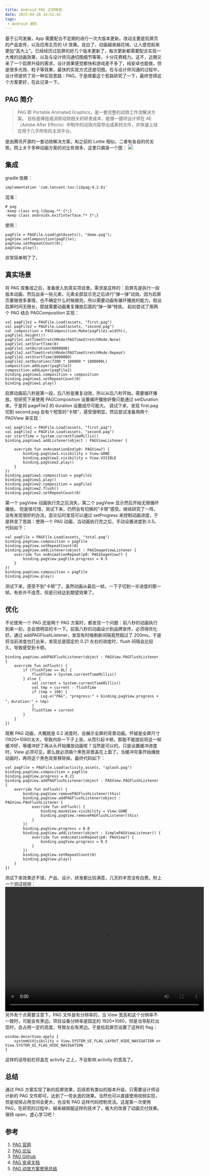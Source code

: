 ```yaml
---
title: Android PAG 之初体验
date: 2023-04-26 14:51:42
tags:
 - Android 进阶
---
```

基于公司发展，App 需要配合不定期的进行一次大版本更新。改动主要是启屏页的产品宣传，以及应用主页的 UI 效果。说白了，动画越来越花哨，让人感觉起来更加“高大上”。已经经历过启屏的好几个版本更新了，每次更新都需要配合实现一大堆的动画效果，以及与设计师沟通切图细节等等，十分花费精力。这不，近期又来了一个启屏升级的需求，设计效果感觉都快和游戏差不多了，纯安卓也能做，但是很多光效、粒子等效果，最快的实现方式还是切图。在与设计师沟通的过程中，设计师提供了另一种实现思路：PAG。于是顺着这个思路研究了一下，最终觉得这个方案更好，在此记录一下。

## PAG 简介
> PAG 即 Portable Animated Graphics，是一套完整的动效工作流解决方案。
目标是降低或消除动效相关的研发成本，能够一键将设计师在 AE（Adobe After Effects）中制作的动效内容导出成素材文件，并快速上线应用于几乎所有的主流平台。

<!-- more -->

是由腾讯开源的一套动效解决方案，和之前的 Lottie 相似，二者有各自的优劣势。网上关于多种动画方案的对比有很多，这里只摘录一个图：
![](https://images-1258496336.cos.ap-chengdu.myqcloud.com/2023/WechatIMG564.jpeg)

## 集成
gradle 依赖：
```
implementation 'com.tencent.tav:libpag:4.2.61'
```
混淆：
```
# pag
-keep class org.libpag.** {*;}
-keep class androidx.exifinterface.** {*;}
```
使用：
```
pagFile = PAGFile.Load(getAssets(), "demo.pag");
pagView.setComposition(pagFile);
pagView.setRepeatCount(0);
pagView.play();
```
非常简单明了了。

## 真实场景
将 PAG 库集成之后，准备嵌入到真实项目里。需求是这样的：启屏先是执行一段版本动画，然后出来一些元素，元素全部显示完之后进行“弹一弹”动效。因为启屏页要做很多事情，也不确定什么时候做完，所以需要动画有循环播放的能力。假设启屏时间无限长，那就需要动画重复播放后面的“弹一弹”特效。
起初尝试了用两个 PAG 结合 PAGComposition 实现：
```
val pagFile1 = PAGFile.Load(assets, "first.pag")
val pagFile2 = PAGFile.Load(assets, "second.pag")
val composition = PAGComposition.Make(pagFile1.width(), pagFile1.height())
pagFile1.setTimeStretchMode(PAGTimeStretchMode.None)
pagFile1.setStartTime(0)
pagFile1.setDuration(8000000)
pagFile2.setTimeStretchMode(PAGTimeStretchMode.Repeat)
pagFile2.setStartTime(8000000)
pagFile2.setDuration(7200 * 100000 * 1000000L)
composition.addLayer(pagFile1)
composition.addLayer(pagFile2)
binding.pagView1.composition = composition
binding.pagView1.setRepeatCount(0)
binding.pagView1.play()
```
启屏动画前八秒是第一段，后八秒是重复动效，所以从后八秒开始，需要循环播放。但研究下来使用 PAGComposition 设置循环播放好像只能通过 setDuration 来。于是将 pageFile2 的 duration 设置成尽可能大。
调试下来，发现 first.pag 切到 second.pag 会有个短暂的“卡顿”，感受很明显。然后尝试准备用两个 PAGView 来实现：
```
val pagFile1 = PAGFile.Load(assets, "first.pag")
val pagFile2 = PAGFile.Load(assets, "second.pag")
var startTime = System.currentTimeMillis()
binding.pagView1.addListener(object : PAGViewListener {

    override fun onAnimationEnd(p0: PAGView?) {
        binding.pagView1.visibility = View.GONE
        binding.pagView2.visibility = View.VISIBLE
        binding.pagView2.play()
    }
})
binding.pagView1.composition = pagFile1
binding.pagView1.play()
binding.pagView2.composition = pagFile2
binding.pagView2.flush()
binding.pagView2.setRepeatCount(0)
```
第一个 pagView 动画执行完之后消失，第二个 pagView 显示然后开始无限循环播放。
但是很可惜，测试下来，仍然会有切换的“卡顿”感受。继续研究了一阵，没有发现很好的办法，逛论坛时发现可以通过 setProgress 来控制动画进度，于是转变了思路：使用一个 PAG 动画，当动画执行完之后，手动设置进度到 0.5。代码如下：
```
val pagFile = PAGFile.Load(assets, "total.pag")
binding.pagView.composition = pagFile
binding.pagView.setRepeatCount(0)
binding.pagView.addListener(object : PAGImageViewListener {
    override fun onAnimationRepeat(p0: PAGImageView?) {
        binding.pagView.pagFile.progress = 0.5
    }
})
binding.pagView.composition = pagFile
binding.pagView.play()
```
测试下来，感受不到“卡顿”了。虽然动画从最后一帧，一下子切到一半进度的那一帧，有些许不连贯，但是已经达到期望效果了。

## 优化
不论使用一个 PAG 还是两个 PAG 方案时，都发现一个问题：前八秒的动画执行到某一刻，总会很明显的卡一下。前面八秒的动画设计到品牌宣传，必须得优化好。通过 addPAGFlushListener，发现有时候刷新间隔竟然超过了 200ms。于是将当前进度也打出来，发现总是固定的 0.21 左右的进度时，flush 间隔会比较久，导致感受到卡顿。
```
binding.pagView.addPAGFlushListener(object : PAGView.PAGFlushListener {
    override fun onFlush() {
        if (flushTime == 0L) {
            flushTime = System.currentTimeMillis()
        } else {
            val current = System.currentTimeMillis()
            val tmp = current - flushTime
            if (tmp > 100) {
                Log.e("PAG", "progress:" + binding.pagView.progress + "，duration:" + tmp)
            }
            flushTime = current
        }
    }
})
```
观察 PAG 动画，大概就是 0.2 进度时，会展示全屏的背景动画。怀疑是全屏尺寸(1920*1080)太大，导致内存一下子上涨，从而引起卡顿。那能不能提前将这一帧缓冲好，等缓冲好了再从头开始播放动画呢？当然是可以的。只是设置缓冲进度时，View 必须可见，那么就必须搞个黑色背景盖在上面了。当缓冲完事开始播放动画时，再将这个黑色背景移除掉。最终代码如下：
```
val pagFile = PAGFile.Load(activity.assets, "splash.pag")
binding.pagView.composition = pagFile
binding.pagView.progress = 0.21
binding.pagView.addPAGFlushListener(object : PAGView.PAGFlushListener {
    override fun onFlush() {
        binding.pagView.removePAGFlushListener(this)
        binding.pagView.addPAGFlushListener(object : PAGView.PAGFlushListener {
            override fun onFlush() {
                binding.maskView.visibility = View.GONE
                binding.pagView.removePAGFlushListener(this)
            }
        })
        binding.pagView.progress = 0.0
        binding.pagView.addListener(object : SimplePAGViewListener() {
            override fun onAnimationRepeat(p0: PAGView?) {
                binding.pagView.progress = 0.5
            }
        })
        binding.pagView.setRepeatCount(0)
        binding.pagView.play()
    }
})
```
测试下来效果还不错，产品、设计、研发都比较满意，几天的辛苦没有白费。附上一个测试视频：
<video src="https://images-1258496336.cos.ap-chengdu.myqcloud.com/2023/demo.mp4" width="640" height="400" controls="controls">
Your browser does not support the video tag.
</video>
另外有个点需要注意下，PAG 文件是有分辨率的，当 View 宽高和这个分辨率不一致时，可能会有黑边。项目设备分辨率是固定的 1920*1080，但是当导航栏出现时，会占用一定的高度，导致左右有黑边。于是给启屏页设置了这样的 flag：
```
window.decorView.apply {
    systemUiVisibility = View.SYSTEM_UI_FLAG_LAYOUT_HIDE_NAVIGATION or View.SYSTEM_UI_FLAG_HIDE_NAVIGATION
}
```
这样的话导航栏将盖在 activity 之上，不会影响 activity 的宽高了。

## 总结
通过 PAG 方案实现了新的启屏效果，后续若有类似的版本升级，只需要设计师设计新的 PAG 文件即可，达到了一劳永逸的效果。当然也可以直接使用视频实现，但是视频占用空间会更大，也没有 PAG 这样代码控制灵活。这是第一次使用 PAG，在研究的过程中，越来越佩服这样的技术了，极大的改善了动画交付效果。
保持 open，虚心学习吧！

## 参考
1. [PAG 官网](https://pag.art/)
2. [PAG 论坛](https://bbs.pag.art/)
3. [PAG Github](https://github.com/Tencent/libpag)
4. [PAG 安卓文档](https://pag.art/api.html#/apis/android/org/libpag/package-summary.html)
5. [PAG 动效方案使用总结](https://juejin.cn/post/7220375870228185146)
